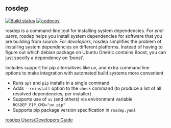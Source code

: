 rosdep
------
[![Build status](https://github.com/ros-infrastructure/rosdep/actions/workflows/ci.yaml/badge.svg?branch=master&event=push)](https://github.com/ros-infrastructure/rosdep/actions/workflows/ci.yaml?query=branch%3Amaster+event%3Apush)
[![codecov](https://codecov.io/gh/ros-infrastructure/rosdep/branch/master/graph/badge.svg)](https://codecov.io/gh/ros-infrastructure/rosdep)

rosdep is a command-line tool for installing system dependencies. For *end-users*, rosdep helps you install system dependencies for software that you are building from source. For *developers*, rosdep simplifies the problem of installing system dependencies on different platforms. Instead of having to figure out which debian package on Ubuntu Oneiric contains Boost, you can just specify a dependency on 'boost'.

Includes support for pip alternatives like uv, and extra command line options to make integration with automated build systems more convenient

* Runs `apt` and `pip` installs in a single command
* Adds `--reinstall` option to the `check` command (to produce a list of all resolved dependencies, per installer)
* Supports use of `uv` (and others) via environment variable `ROSDEP_PIP_CMD="uv pip"`
* Supports pip package version specification in `rosdep.yaml`

[rosdep Users/Developers Guide](http://docs.ros.org/independent/api/rosdep/html/)
